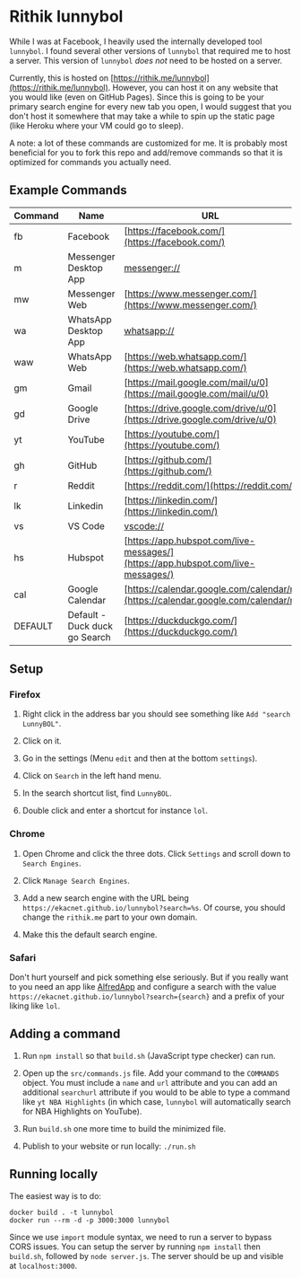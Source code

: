 # Rithik lunnybol

While I was at Facebook, I heavily used the internally developed tool `lunnybol`. I found several other versions of `lunnybol` that required me to host a server. This version of `lunnybol` *does not* need to be hosted on a server.

Currently, this is hosted on [https://rithik.me/lunnybol](https://rithik.me/lunnybol). However, you can host it on any website that you would like (even on GitHub Pages). Since this is going to be your primary search engine for every new tab you open, I would suggest that you don't host it somewhere that may take a while to spin up the static page (like Heroku where your VM could go to sleep).

A note: a lot of these commands are customized for me. It is probably most beneficial for you to fork this repo and add/remove commands so that it is optimized for commands you actually need.

## Example Commands

Command | Name | URL
--- | --- | ---
fb | Facebook | [https://facebook.com/](https://facebook.com/)
m | Messenger Desktop App | [messenger://](messenger://)
mw | Messenger Web | [https://www.messenger.com/](https://www.messenger.com/)
wa | WhatsApp Desktop App | [whatsapp://](whatsapp://)
waw | WhatsApp Web | [https://web.whatsapp.com/](https://web.whatsapp.com/)
gm | Gmail | [https://mail.google.com/mail/u/0](https://mail.google.com/mail/u/0)
gd | Google Drive | [https://drive.google.com/drive/u/0](https://drive.google.com/drive/u/0)
yt | YouTube | [https://youtube.com/](https://youtube.com/)
gh | GitHub | [https://github.com/](https://github.com/)
r | Reddit | [https://reddit.com/](https://reddit.com/)
lk | Linkedin | [https://linkedin.com/](https://linkedin.com/)
vs | VS Code | [vscode://](vscode://)
hs | Hubspot | [https://app.hubspot.com/live-messages/](https://app.hubspot.com/live-messages/)
cal | Google Calendar | [https://calendar.google.com/calendar/r](https://calendar.google.com/calendar/r)
DEFAULT | Default - Duck duck go Search | [https://duckduckgo.com/](https://duckduckgo.com/)

## Setup

### Firefox

1. Right click in the address bar you should see something like `Add "search LunnyBOL"`.

2. Click on it.

3. Go in the settings (Menu `edit` and then at the bottom `settings`).

4. Click on `Search` in the left hand menu.

5. In the search shortcut list, find `LunnyBOL`.

6. Double click and enter a shortcut for instance `lol`.

### Chrome

1. Open Chrome and click the three dots. Click `Settings` and scroll down to `Search Engines`.

2. Click `Manage Search Engines`.

3. Add a new search engine with the URL being `https://ekacnet.github.io/lunnybol?search=%s`. Of course, you should change the `rithik.me` part to your own domain.

4. Make this the default search engine.

### Safari

Don't hurt yourself and pick something else seriously. But if you really want to you need an app like [AlfredApp](https://alfredapp.com) and configure a search with the value `https://ekacnet.github.io/lunnybol?search={search}` and a prefix of your liking like `lol`.

## Adding a command

1. Run `npm install` so that `build.sh` (JavaScript type checker) can run.

2. Open up the `src/commands.js` file. Add your command to the `COMMANDS` object. You must include a `name` and `url` attribute and you can add an additional `searchurl` attribute if you would to be able to type a command like `yt NBA Highlights` (in which case, `lunnybol` will automatically search for NBA Highlights on YouTube).

3. Run `build.sh` one more time to build the minimized file.

4. Publish to your website or run locally: `./run.sh`

## Running locally

The easiest way is to do:
```
docker build . -t lunnybol
docker run --rm -d -p 3000:3000 lunnybol
```

Since we use `import` module syntax, we need to run a server to bypass CORS issues. You can setup the server by running `npm install` then `build.sh`, followed by `node server.js`. The server should be up and visible at `localhost:3000`.
